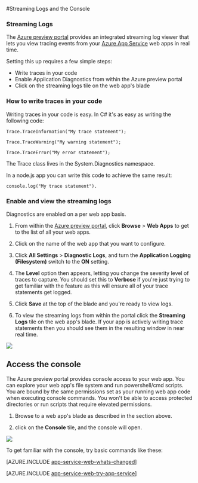 <properties 
	pageTitle="Streaming logs and console" 
	description="Streaming logs and console overview"
	authors="adamabdelhamed" 
	manager="wpickett" 
	editor="" 
	services="app-service\web" 
	documentationCenter=""/>

<tags 
	ms.service="app-service-web" 
	ms.workload="web" 
	ms.tgt_pltfrm="na" 
	ms.devlang="multiple" 
	ms.topic="article" 
	ms.date="04/25/2015" 
	ms.author="adamab"/>

#Streaming Logs and the Console

### Streaming Logs ###

The [Azure preview portal](http://go.microsoft.com/fwlink/?LinkId=529715) provides an integrated streaming log viewer that lets you view tracing events from your [Azure App Service](http://go.microsoft.com/fwlink/?LinkId=529714) web apps in real time.  

Setting this up requires a few simple steps:

- Write traces in your code
- Enable Application Diagnostics from within the Azure preview portal
- Click on the streaming logs tile on the web app's blade

### How to write traces in your code ###

Writing traces in your code is easy.  In C# it's as easy as writing the following code:

`````````````````````````
Trace.TraceInformation("My trace statement");
`````````````````````````

`````````````````````````
Trace.TraceWarning("My warning statement");
`````````````````````````

`````````````````````````
Trace.TraceError("My error statement");
`````````````````````````

The Trace class lives in the System.Diagnostics namespace.

In a node.js app you can write this code to achieve the same result:

`````````````````````````
console.log("My trace statement").
`````````````````````````

### Enable and view the streaming logs ###

Diagnostics are enabled on a per web app basis. 

1. From within the [Azure preview portal](https://portal.azure.com), click **Browse** > **Web Apps** to get to the list of all your web apps.  

2. Click on the name of the web app that you want to configure. 

3. Click **All Settings** > **Diagnostic Logs**, and turn the **Application Logging (Filesystem)** switch to the **ON** setting. 

4. The **Level** option then appears, letting you change the severity level of traces to capture. You should set this to **Verbose** if you're just trying to get familiar with the feature as this will ensure all of your trace statements get logged.

5. Click **Save** at the top of the blade and you're ready to view logs.

6. To view the streaming logs from within the portal click the **Streaming Logs** tile on the web app's blade. If your app is actively writing trace statements then you should see them in the resulting window in near real time.

![][StreamingLogsScreenshot]

## Access the console ##

The Azure preview portal provides console access to your web app. You can explore your web app's file system and run powershell/cmd scripts.  You are bound by the same permissions set as your running web app code when executing console commands. You won't be able to access protected directories or run scripts that require elevated permissions.  

1. Browse to a web app's blade as described in the section above.

2. click on the **Console** tile, and the console will open.

![][ConsoleScreenshot]

To get familiar with the console, try basic commands like these:

[AZURE.INCLUDE [app-service-web-whats-changed](../../includes/app-service-web-whats-changed.md)]

[AZURE.INCLUDE [app-service-web-try-app-service](../../includes/app-service-web-try-app-service.md)]

<!-- Images. -->
[BrowseSitesScreenshot]: ./media/web-sites-streaming-logs-and-console/browse-sites.png
[StreamingLogsScreenshot]: ./media/web-sites-streaming-logs-and-console/streaming-logs.png
[ConsoleScreenshot]: ./media/web-sites-streaming-logs-and-console/console.png
 